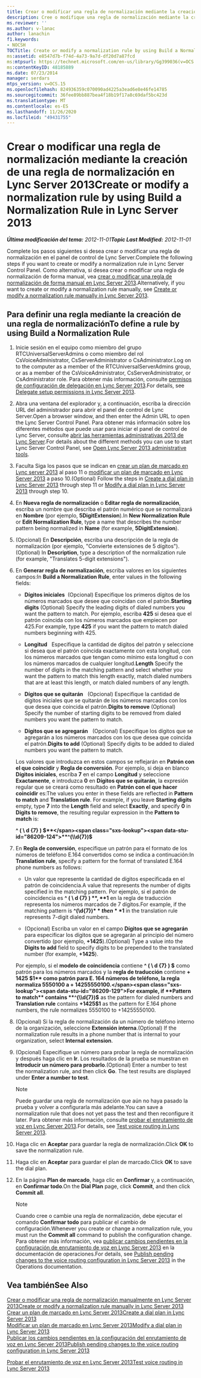 ```yaml
---
title: Crear o modificar una regla de normalización mediante la creación de una regla de normalización
description: Cree o modifique una regla de normalización mediante la creación de una regla de normalización.
ms.reviewer: ''
ms.author: v-lanac
author: lanachin
f1.keywords:
- NOCSH
TOCTitle: Create or modify a normalization rule by using Build a Normalization Rule
ms:assetid: e8547d7b-f74d-4a73-9a7d-df20d7a87fcd
ms:mtpsurl: https://technet.microsoft.com/en-us/library/Gg399036(v=OCS.15)
ms:contentKeyID: 48185889
ms.date: 07/23/2014
manager: serdars
mtps_version: v=OCS.15
ms.openlocfilehash: 824936359c070090ad4225a3ead6e8e46fe14785
ms.sourcegitcommit: 36fee89bb887bea4f18b19f17a8c69daf5bc423d
ms.translationtype: MT
ms.contentlocale: es-ES
ms.lasthandoff: 11/26/2020
ms.locfileid: "49431755"
---
```

# <a name="create-or-modify-a-normalization-rule-by-using-build-a-normalization-rule-in-lync-server-2013"></a><span data-ttu-id="86209-103">Crear o modificar una regla de normalización mediante la creación de una regla de normalización en Lync Server 2013</span><span class="sxs-lookup"><span data-stu-id="86209-103">Create or modify a normalization rule by using Build a Normalization Rule in Lync Server 2013</span></span>

<div data-xmlns="http://www.w3.org/1999/xhtml">

<div class="topic" data-xmlns="http://www.w3.org/1999/xhtml" data-msxsl="urn:schemas-microsoft-com:xslt" data-cs="https://msdn.microsoft.com/">

<div data-asp="https://msdn2.microsoft.com/asp">



</div>

<div id="mainSection">

<div id="mainBody"><span data-ttu-id="86209-104">

<span> </span></span><span class="sxs-lookup"><span data-stu-id="86209-104">

<span> </span></span></span>

<span data-ttu-id="86209-105">_**Última modificación del tema:** 2012-11-01_</span><span class="sxs-lookup"><span data-stu-id="86209-105">_**Topic Last Modified:** 2012-11-01_</span></span>

<span data-ttu-id="86209-106">Complete los pasos siguientes si desea crear o modificar una regla de normalización en el panel de control de Lync Server.</span><span class="sxs-lookup"><span data-stu-id="86209-106">Complete the following steps if you want to create or modify a normalization rule in Lync Server Control Panel.</span></span> <span data-ttu-id="86209-107">Como alternativa, si desea crear o modificar una regla de normalización de forma manual, vea [crear o modificar una regla de normalización de forma manual en Lync Server 2013](lync-server-2013-create-or-modify-a-normalization-rule-manually.md).</span><span class="sxs-lookup"><span data-stu-id="86209-107">Alternatively, if you want to create or modify a normalization rule manually, see [Create or modify a normalization rule manually in Lync Server 2013](lync-server-2013-create-or-modify-a-normalization-rule-manually.md).</span></span>

<div>

## <a name="to-define-a-rule-by-using-build-a-normalization-rule"></a><span data-ttu-id="86209-108">Para definir una regla mediante la creación de una regla de normalización</span><span class="sxs-lookup"><span data-stu-id="86209-108">To define a rule by using Build a Normalization Rule</span></span>

1.  <span data-ttu-id="86209-109">Inicie sesión en el equipo como miembro del grupo RTCUniversalServerAdmins o como miembro del rol CsVoiceAdministrator, CsServerAdministrator o CsAdministrator.</span><span class="sxs-lookup"><span data-stu-id="86209-109">Log on to the computer as a member of the RTCUniversalServerAdmins group, or as a member of the CsVoiceAdministrator, CsServerAdministrator, or CsAdministrator role.</span></span> <span data-ttu-id="86209-110">Para obtener más información, consulte [permisos de configuración de delegación en Lync Server 2013](lync-server-2013-delegate-setup-permissions.md).</span><span class="sxs-lookup"><span data-stu-id="86209-110">For details, see [Delegate setup permissions in Lync Server 2013](lync-server-2013-delegate-setup-permissions.md).</span></span>

2.  <span data-ttu-id="86209-111">Abra una ventana del explorador y, a continuación, escriba la dirección URL del administrador para abrir el panel de control de Lync Server.</span><span class="sxs-lookup"><span data-stu-id="86209-111">Open a browser window, and then enter the Admin URL to open the Lync Server Control Panel.</span></span> <span data-ttu-id="86209-112">Para obtener más información sobre los diferentes métodos que puede usar para iniciar el panel de control de Lync Server, consulte [abrir las herramientas administrativas 2013 de Lync Server](lync-server-2013-open-lync-server-administrative-tools.md).</span><span class="sxs-lookup"><span data-stu-id="86209-112">For details about the different methods you can use to start Lync Server Control Panel, see [Open Lync Server 2013 administrative tools](lync-server-2013-open-lync-server-administrative-tools.md).</span></span>

3.  <span data-ttu-id="86209-113">Faculta Siga los pasos que se indican en [crear un plan de marcado en Lync server 2013](lync-server-2013-create-a-dial-plan.md) al paso 11 o [modificar un plan de marcado en Lync Server 2013](lync-server-2013-modify-a-dial-plan.md) a paso 10.</span><span class="sxs-lookup"><span data-stu-id="86209-113">(Optional) Follow the steps in [Create a dial plan in Lync Server 2013](lync-server-2013-create-a-dial-plan.md) through step 11 or [Modify a dial plan in Lync Server 2013](lync-server-2013-modify-a-dial-plan.md) through step 10.</span></span>

4.  <span data-ttu-id="86209-114">En **Nueva regla de normalización** o **Editar regla de normalización**, escriba un nombre que describa el patrón numérico que se normalizará en **Nombre** (por ejemplo, **5DigitExtension**).</span><span class="sxs-lookup"><span data-stu-id="86209-114">In **New Normalization Rule** or **Edit Normalization Rule**, type a name that describes the number pattern being normalized in **Name** (for example, **5DigitExtension**).</span></span>

5.  <span data-ttu-id="86209-115">(Opcional) En **Descripción**, escriba una descripción de la regla de normalización (por ejemplo, "Convierte extensiones de 5 dígitos").</span><span class="sxs-lookup"><span data-stu-id="86209-115">(Optional) In **Description**, type a description of the normalization rule (for example, "Translates 5-digit extensions").</span></span>

6.  <span data-ttu-id="86209-116">En **Generar regla de normalización**, escriba valores en los siguientes campos:</span><span class="sxs-lookup"><span data-stu-id="86209-116">In **Build a Normalization Rule**, enter values in the following fields:</span></span>
    
      - <span data-ttu-id="86209-117">**Dígitos iniciales**   (Opcional) Especifique los primeros dígitos de los números marcados que desee que coincidan con el patrón.</span><span class="sxs-lookup"><span data-stu-id="86209-117">**Starting digits**   (Optional) Specify the leading digits of dialed numbers you want the pattern to match.</span></span> <span data-ttu-id="86209-118">Por ejemplo, escriba **425** si desea que el patrón coincida con los números marcados que empiecen por 425.</span><span class="sxs-lookup"><span data-stu-id="86209-118">For example, type **425** if you want the pattern to match dialed numbers beginning with 425.</span></span>
    
      - <span data-ttu-id="86209-119">**Longitud**   Especifique la cantidad de dígitos del patrón y seleccione si desea que el patrón coincida exactamente con esta longitud, con los números marcados que tengan como mínimo esta longitud o con los números marcados de cualquier longitud.</span><span class="sxs-lookup"><span data-stu-id="86209-119">**Length**   Specify the number of digits in the matching pattern and select whether you want the pattern to match this length exactly, match dialed numbers that are at least this length, or match dialed numbers of any length.</span></span>
    
      - <span data-ttu-id="86209-120">**Dígitos que se quitarán**   (Opcional) Especifique la cantidad de dígitos iniciales que se quitarán de los números marcados con los que desea que coincida el patrón.</span><span class="sxs-lookup"><span data-stu-id="86209-120">**Digits to remove**   (Optional) Specify the number of starting digits to be removed from dialed numbers you want the pattern to match.</span></span>
    
      - <span data-ttu-id="86209-121">**Dígitos que se agregarán**   (Opcional) Especifique los dígitos que se agregarán a los números marcados con los que desea que coincida el patrón.</span><span class="sxs-lookup"><span data-stu-id="86209-121">**Digits to add**   (Optional) Specify digits to be added to dialed numbers you want the pattern to match.</span></span>
    
    <span data-ttu-id="86209-p105">Los valores que introduzca en estos campos se reflejarán en **Patrón con el que coincidir** y **Regla de conversión**. Por ejemplo, si deja en blanco **Dígitos iniciales**, escriba **7** en el campo **Longitud** y seleccione **Exactamente**, e introduzca **0** en **Dígitos que se quitarán**, la expresión regular que se creará como resultado en **Patrón con el que hacer coincidir** es:</span><span class="sxs-lookup"><span data-stu-id="86209-p105">The values you enter in these fields are reflected in **Pattern to match** and **Translation rule**. For example, if you leave **Starting digits** empty, type **7** into the **Length** field and select **Exactly**, and specify **0** in **Digits to remove**, the resulting regular expression in the **Pattern to match** is:</span></span>
    
    <span data-ttu-id="86209-124">**^ ( \\ d {7} ) $**</span><span class="sxs-lookup"><span data-stu-id="86209-124">**^(\\d{7})$**</span></span>

7.  <span data-ttu-id="86209-125">En **Regla de conversión**, especifique un patrón para el formato de los números de teléfono E.164 convertidos como se indica a continuación:</span><span class="sxs-lookup"><span data-stu-id="86209-125">In **Translation rule**, specify a pattern for the format of translated E.164 phone numbers as follows:</span></span>
    
      - <span data-ttu-id="86209-126">Un valor que represente la cantidad de dígitos especificada en el patrón de coincidencia.</span><span class="sxs-lookup"><span data-stu-id="86209-126">A value that represents the number of digits specified in the matching pattern.</span></span> <span data-ttu-id="86209-127">Por ejemplo, si el patrón de coincidencia es **^ ( \\ d {7} ) $** , **$1** en la regla de traducción representa los números marcados de 7 dígitos.</span><span class="sxs-lookup"><span data-stu-id="86209-127">For example, if the matching pattern is **^(\\d{7})$** then **$1** in the translation rule represents 7-digit dialed numbers.</span></span>
    
      - <span data-ttu-id="86209-128">(Opcional) Escriba un valor en el campo **Dígitos que se agregarán** para especificar los dígitos que se agregarán al principio del número convertido (por ejemplo, **+1425**).</span><span class="sxs-lookup"><span data-stu-id="86209-128">(Optional) Type a value into the **Digits to add** field to specify digits to be prepended to the translated number (for example, **+1425**).</span></span>
    
    <span data-ttu-id="86209-129">Por ejemplo, si el **modelo de coincidencia** contiene **^ ( \\ d {7} ) $** como patrón para los números marcados y la **regla de traducción** contiene **+ 1425 $1** como patrón para E. 164 números de teléfono, la regla normaliza 5550100 a + 14255550100.</span><span class="sxs-lookup"><span data-stu-id="86209-129">For example, if **Pattern to match** contains **^(\\d{7})$** as the pattern for dialed numbers and **Translation rule** contains **+1425$1** as the pattern for E.164 phone numbers, the rule normalizes 5550100 to +14255550100.</span></span>

8.  <span data-ttu-id="86209-130">(Opcional) Si la regla de normalización da un número de teléfono interno de la organización, seleccione **Extensión interna**.</span><span class="sxs-lookup"><span data-stu-id="86209-130">(Optional) If the normalization rule results in a phone number that is internal to your organization, select **Internal extension**.</span></span>

9.  <span data-ttu-id="86209-p107">(Opcional) Especifique un número para probar la regla de normalización y después haga clic en **Ir**. Los resultados de la prueba se muestran en **Introducir un número para probarlo**.</span><span class="sxs-lookup"><span data-stu-id="86209-p107">(Optional) Enter a number to test the normalization rule, and then click **Go**. The test results are displayed under **Enter a number to test**.</span></span>
    
    <div>
    

    > [!NOTE]
    > <span data-ttu-id="86209-133">Puede guardar una regla de normalización que aún no haya pasado la prueba y volver a configurarla más adelante.</span><span class="sxs-lookup"><span data-stu-id="86209-133">You can save a normalization rule that does not yet pass the test and then reconfigure it later.</span></span> <span data-ttu-id="86209-134">Para obtener más información, consulte <A href="lync-server-2013-test-voice-routing.md">probar el enrutamiento de voz en Lync Server 2013</A>.</span><span class="sxs-lookup"><span data-stu-id="86209-134">For details, see <A href="lync-server-2013-test-voice-routing.md">Test voice routing in Lync Server 2013</A>.</span></span>

    
    </div>

10. <span data-ttu-id="86209-135">Haga clic en **Aceptar** para guardar la regla de normalización.</span><span class="sxs-lookup"><span data-stu-id="86209-135">Click **OK** to save the normalization rule.</span></span>

11. <span data-ttu-id="86209-136">Haga clic en **Aceptar** para guardar el plan de marcado.</span><span class="sxs-lookup"><span data-stu-id="86209-136">Click **OK** to save the dial plan.</span></span>

12. <span data-ttu-id="86209-137">En la página **Plan de marcado**, haga clic en **Confirmar** y, a continuación, en **Confirmar todo**.</span><span class="sxs-lookup"><span data-stu-id="86209-137">On the **Dial Plan** page, click **Commit**, and then click **Commit all**.</span></span>
    
    <div>
    

    > [!NOTE]
    > <span data-ttu-id="86209-138">Cuando cree o cambie una regla de normalización, debe ejecutar el
comando <STRONG>Confirmar todo</STRONG> para publicar el cambio de configuración.</span><span class="sxs-lookup"><span data-stu-id="86209-138">Whenever you create or change a normalization rule, you must run the <STRONG>Commit all</STRONG> command to publish the configuration change.</span></span> <span data-ttu-id="86209-139">Para obtener más información, vea <A href="lync-server-2013-publish-pending-changes-to-the-voice-routing-configuration.md">publicar cambios pendientes en la configuración de enrutamiento de voz en Lync Server 2013</A> en la documentación de operaciones.</span><span class="sxs-lookup"><span data-stu-id="86209-139">For details, see <A href="lync-server-2013-publish-pending-changes-to-the-voice-routing-configuration.md">Publish pending changes to the voice routing configuration in Lync Server 2013</A> in the Operations documentation.</span></span>

    
    </div>

</div>

<div>

## <a name="see-also"></a><span data-ttu-id="86209-140">Vea también</span><span class="sxs-lookup"><span data-stu-id="86209-140">See Also</span></span>


[<span data-ttu-id="86209-141">Crear o modificar una regla de normalización manualmente en Lync Server 2013</span><span class="sxs-lookup"><span data-stu-id="86209-141">Create or modify a normalization rule manually in Lync Server 2013</span></span>](lync-server-2013-create-or-modify-a-normalization-rule-manually.md)  
[<span data-ttu-id="86209-142">Crear un plan de marcado en Lync Server 2013</span><span class="sxs-lookup"><span data-stu-id="86209-142">Create a dial plan in Lync Server 2013</span></span>](lync-server-2013-create-a-dial-plan.md)  
[<span data-ttu-id="86209-143">Modificar un plan de marcado en Lync Server 2013</span><span class="sxs-lookup"><span data-stu-id="86209-143">Modify a dial plan in Lync Server 2013</span></span>](lync-server-2013-modify-a-dial-plan.md)  
[<span data-ttu-id="86209-144">Publicar los cambios pendientes en la configuración del enrutamiento de voz en Lync Server 2013</span><span class="sxs-lookup"><span data-stu-id="86209-144">Publish pending changes to the voice routing configuration in Lync Server 2013</span></span>](lync-server-2013-publish-pending-changes-to-the-voice-routing-configuration.md)  


[<span data-ttu-id="86209-145">Probar el enrutamiento de voz en Lync Server 2013</span><span class="sxs-lookup"><span data-stu-id="86209-145">Test voice routing in Lync Server 2013</span></span>](lync-server-2013-test-voice-routing.md)  
  

<span data-ttu-id="86209-146"></div>

</div>

<span> </span>

</div>

</div>

</span><span class="sxs-lookup"><span data-stu-id="86209-146"></div>

</div>

<span> </span>

</div>

</div>

</span></span></div>

